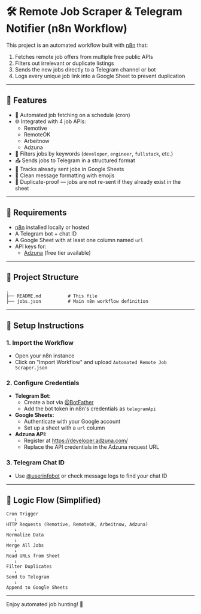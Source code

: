 
# 🛠️ Remote Job Scraper & Telegram Notifier (n8n Workflow)

This project is an automated workflow built with [n8n](https://n8n.io) that:

1. Fetches remote job offers from multiple free public APIs
2. Filters out irrelevant or duplicate listings
3. Sends the new jobs directly to a Telegram channel or bot
4. Logs every unique job link into a Google Sheet to prevent duplication

---

## 📌 Features

- 🔄 Automated job fetching on a schedule (cron)
- 🌐 Integrated with 4 job APIs:
  - Remotive
  - RemoteOK
  - Arbeitnow
  - Adzuna
- 🎯 Filters jobs by keywords (`developer`, `engineer`, `fullstack`, etc.)
- 📤 Sends jobs to Telegram in a structured format
- 🧾 Tracks already sent jobs in Google Sheets
- 💬 Clean message formatting with emojis
- 🛑 Duplicate-proof — jobs are not re-sent if they already exist in the sheet

---

## 🔧 Requirements

- [n8n](https://n8n.io) installed locally or hosted
- A Telegram bot + chat ID
- A Google Sheet with at least one column named `url`
- API keys for:
  - [Adzuna](https://developer.adzuna.com/) (free tier available)

---

## 📁 Project Structure

```
.
├── README.md          # This file
├── jobs.json          # Main n8n workflow definition
```

---

## 🚀 Setup Instructions

### 1. Import the Workflow

- Open your n8n instance
- Click on "Import Workflow" and upload `Automated Remote Job Scraper.json`

### 2. Configure Credentials

- **Telegram Bot:**
  - Create a bot via [@BotFather](https://t.me/BotFather)
  - Add the bot token in n8n's credentials as `telegramApi`
- **Google Sheets:**
  - Authenticate with your Google account
  - Set up a sheet with a `url` column
- **Adzuna API:**
  - Register at https://developer.adzuna.com/
  - Replace the API credentials in the Adzuna request URL

### 3. Telegram Chat ID

- Use [@userinfobot](https://t.me/userinfobot) or check message logs to find your chat ID

---

## 🧠 Logic Flow (Simplified)

```text
Cron Trigger
   ↓
HTTP Requests (Remotive, RemoteOK, Arbeitnow, Adzuna)
   ↓
Normalize Data
   ↓
Merge All Jobs
   ↓
Read URLs from Sheet
   ↓
Filter Duplicates
   ↓
Send to Telegram
   ↓
Append to Google Sheets
```

---

Enjoy automated job hunting! 🚀
